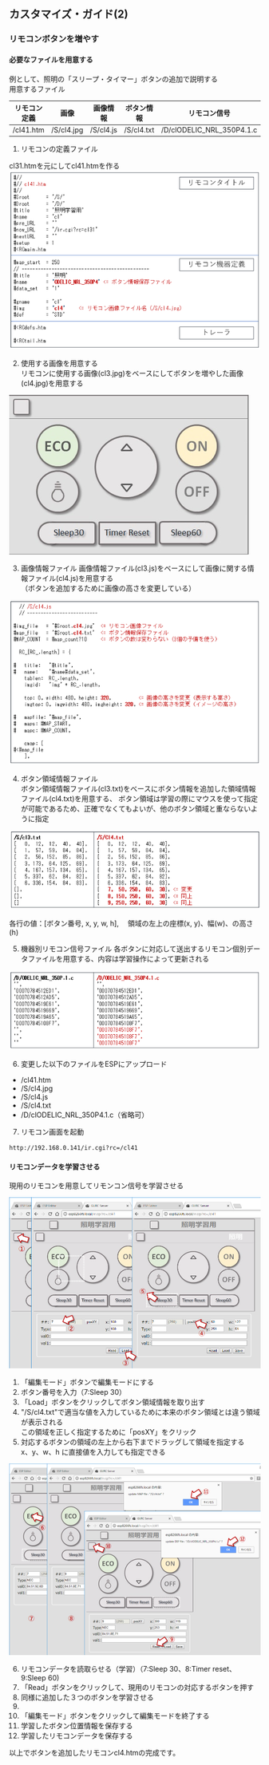 ## カスタマイズ・ガイド(2)
### リモコンボタンを増やす
#### 必要なファイルを用意する
例として、照明の「スリープ・タイマー」ボタンの追加で説明する</br>
用意するファイル</br>

 |リモコン定義|画像|画像情報|ボタン情報|リモコン信号|
 |---|---|---|---|---|
 |/cl41.htm|/S/cl4.jpg|/S/cl4.js|/S/cl4.txt|/D/clODELIC_NRL_350P4.1.c|

1. リモコンの定義ファイル

cl31.htmを元にしてcl41.htmを作る</br>
![](/DOC/cl4.htm.png)

2. 使用する画像を用意する</br>
リモコンに使用する画像(cl3.jpg)をベースにしてボタンを増やした画像(cl4.jpg)を用意する</br>

![](/DOC/cl4.jpg)

3. 画像情報ファイル
画像情報ファイル(cl3.js)をベースにして画像に関する情報ファイル(cl4.js)を用意する</br>
（ボタンを追加するために画像の高さを変更している）</br>

![](/DOC/cl4.js.png)

4. ボタン領域情報ファイル</br>
ボタン領域情報ファイル(cl3.txt)をベースにボタン情報を追加した領域情報ファイル(cl4.txt)を用意する、
ボタン領域は学習の際にマウスを使って指定が可能であるため、正確でなくてもよいが、他のボタン領域と重ならないように指定

![](/DOC/cl4.txt.png)

各行の値：[ボタン番号, x, y, w, h],
　領域の左上の座標(x, y)、幅(w)、の高さ(h)

5. 機器別リモコン信号ファイル
各ボタンに対応して送出するリモコン個別データファイルを用意する、内容は学習操作によって更新される</br>

![](/DOC/clODELIC_NRL_350P4.1.c.png)

6. 変更した以下のファイルをESPにアップロード
- /cl41.htm
- /S/cl4.jpg
- /S/cl4.js
- /S/cl4.txt
- /D/clODELIC_NRL_350P4.1.c（省略可）

7. リモコン画面を起動
```http
http://192.168.0.141/ir.cgi?rc=/cl41
```


#### リモコンデータを学習させる
現用のリモコンを用意してリモンコン信号を学習させる

![](/DOC/cl4.txt.update.png)

1. 「編集モード」ボタンで編集モードにする
2. ボタン番号を入力（7:Sleep 30）
3. 「Load」ボタンをクリックしてボタン領域情報を取り出す
4. "/S/cl4.txt"で適当な値を入力しているために本来のボタン領域とは違う領域が表示される</br>
この領域を正しく指定するために「posXY」をクリック
5. 対応するボタンの領域の左上から右下までドラッグして領域を指定する</br>
x、y、w、h に直接値を入力しても指定できる

![](cl4.data.update.png)

6. リモコンデータを読取らせる（学習）（7:Sleep 30、8:Timer reset、9:Sleep 60)
7. 「Read」ボタンをクリックして、現用のリモコンの対応するボタンを押す
8. 同様に追加した３つのボタンを学習させる
9. 
10. 「編集モード」ボタンをクリックして編集モードを終了する
11. 学習したボタン位置情報を保存する
12. 学習したリモコンデータを保存する

以上でボタンを追加したリモコンcl4.htmの完成です。

